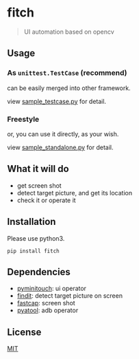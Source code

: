 # fitch

> UI automation based on opencv

## Usage

### As `unittest.TestCase` (recommend)

can be easily merged into other framework.

view [sample_testcase.py](sample_testcase.py) for detail.

### Freestyle

or, you can use it directly, as your wish.

view [sample_standalone.py](sample_standalone.py) for detail.

## What it will do

- get screen shot
- detect target picture, and get its location
- check it or operate it

## Installation

Please use python3.

```
pip install fitch
```

## Dependencies

- [pyminitouch](https://github.com/williamfzc/pyminitouch): ui operator
- [findit](https://github.com/williamfzc/findit): detect target picture on screen
- [fastcap](https://github.com/williamfzc/fastcap): screen shot
- [pyatool](https://github.com/williamfzc/pyatool): adb operator

## License

[MIT](LICENSE)
